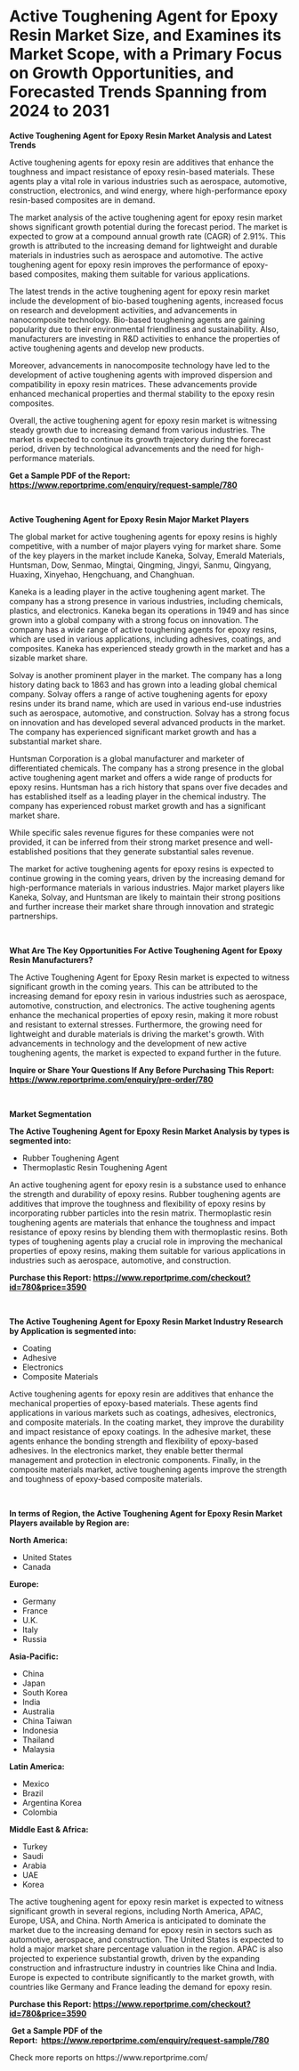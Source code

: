 <p><h1>Active Toughening Agent for Epoxy Resin Market Size, and Examines its Market Scope, with a Primary Focus on Growth Opportunities, and Forecasted Trends Spanning from 2024 to 2031</h1></p><p><strong>Active Toughening Agent for Epoxy Resin Market Analysis and Latest Trends</strong></p>
<p><p>Active toughening agents for epoxy resin are additives that enhance the toughness and impact resistance of epoxy resin-based materials. These agents play a vital role in various industries such as aerospace, automotive, construction, electronics, and wind energy, where high-performance epoxy resin-based composites are in demand.</p><p>The market analysis of the active toughening agent for epoxy resin market shows significant growth potential during the forecast period. The market is expected to grow at a compound annual growth rate (CAGR) of 2.91%. This growth is attributed to the increasing demand for lightweight and durable materials in industries such as aerospace and automotive. The active toughening agent for epoxy resin improves the performance of epoxy-based composites, making them suitable for various applications.</p><p>The latest trends in the active toughening agent for epoxy resin market include the development of bio-based toughening agents, increased focus on research and development activities, and advancements in nanocomposite technology. Bio-based toughening agents are gaining popularity due to their environmental friendliness and sustainability. Also, manufacturers are investing in R&D activities to enhance the properties of active toughening agents and develop new products.</p><p>Moreover, advancements in nanocomposite technology have led to the development of active toughening agents with improved dispersion and compatibility in epoxy resin matrices. These advancements provide enhanced mechanical properties and thermal stability to the epoxy resin composites.</p><p>Overall, the active toughening agent for epoxy resin market is witnessing steady growth due to increasing demand from various industries. The market is expected to continue its growth trajectory during the forecast period, driven by technological advancements and the need for high-performance materials.</p></p>
<p><strong>Get a Sample PDF of the Report:&nbsp; <a href="https://www.reportprime.com/enquiry/request-sample/780">https://www.reportprime.com/enquiry/request-sample/780</a></strong></p>
<p>&nbsp;</p>
<p><strong>Active Toughening Agent for Epoxy Resin Major Market Players</strong></p>
<p><p>The global market for active toughening agents for epoxy resins is highly competitive, with a number of major players vying for market share. Some of the key players in the market include Kaneka, Solvay, Emerald Materials, Huntsman, Dow, Senmao, Mingtai, Qingming, Jingyi, Sanmu, Qingyang, Huaxing, Xinyehao, Hengchuang, and Changhuan.</p><p>Kaneka is a leading player in the active toughening agent market. The company has a strong presence in various industries, including chemicals, plastics, and electronics. Kaneka began its operations in 1949 and has since grown into a global company with a strong focus on innovation. The company has a wide range of active toughening agents for epoxy resins, which are used in various applications, including adhesives, coatings, and composites. Kaneka has experienced steady growth in the market and has a sizable market share.</p><p>Solvay is another prominent player in the market. The company has a long history dating back to 1863 and has grown into a leading global chemical company. Solvay offers a range of active toughening agents for epoxy resins under its brand name, which are used in various end-use industries such as aerospace, automotive, and construction. Solvay has a strong focus on innovation and has developed several advanced products in the market. The company has experienced significant market growth and has a substantial market share.</p><p>Huntsman Corporation is a global manufacturer and marketer of differentiated chemicals. The company has a strong presence in the global active toughening agent market and offers a wide range of products for epoxy resins. Huntsman has a rich history that spans over five decades and has established itself as a leading player in the chemical industry. The company has experienced robust market growth and has a significant market share.</p><p>While specific sales revenue figures for these companies were not provided, it can be inferred from their strong market presence and well-established positions that they generate substantial sales revenue.</p><p>The market for active toughening agents for epoxy resins is expected to continue growing in the coming years, driven by the increasing demand for high-performance materials in various industries. Major market players like Kaneka, Solvay, and Huntsman are likely to maintain their strong positions and further increase their market share through innovation and strategic partnerships.</p></p>
<p>&nbsp;</p>
<p><strong>What Are The Key Opportunities For Active Toughening Agent for Epoxy Resin Manufacturers?</strong></p>
<p><p>The Active Toughening Agent for Epoxy Resin market is expected to witness significant growth in the coming years. This can be attributed to the increasing demand for epoxy resin in various industries such as aerospace, automotive, construction, and electronics. The active toughening agents enhance the mechanical properties of epoxy resin, making it more robust and resistant to external stresses. Furthermore, the growing need for lightweight and durable materials is driving the market's growth. With advancements in technology and the development of new active toughening agents, the market is expected to expand further in the future.</p></p>
<p><strong>Inquire or Share Your Questions If Any Before Purchasing This Report: <a href="https://www.reportprime.com/enquiry/pre-order/780">https://www.reportprime.com/enquiry/pre-order/780</a></strong></p>
<p>&nbsp;</p>
<p><strong>Market Segmentation</strong></p>
<p><strong>The Active Toughening Agent for Epoxy Resin Market Analysis by types is segmented into:</strong></p>
<p><ul><li>Rubber Toughening Agent</li><li>Thermoplastic Resin Toughening Agent</li></ul></p>
<p><p>An active toughening agent for epoxy resin is a substance used to enhance the strength and durability of epoxy resins. Rubber toughening agents are additives that improve the toughness and flexibility of epoxy resins by incorporating rubber particles into the resin matrix. Thermoplastic resin toughening agents are materials that enhance the toughness and impact resistance of epoxy resins by blending them with thermoplastic resins. Both types of toughening agents play a crucial role in improving the mechanical properties of epoxy resins, making them suitable for various applications in industries such as aerospace, automotive, and construction.</p></p>
<p><strong>Purchase this Report:&nbsp;<a href="https://www.reportprime.com/checkout?id=780&price=3590">https://www.reportprime.com/checkout?id=780&price=3590</a></strong></p>
<p>&nbsp;</p>
<p><strong>The Active Toughening Agent for Epoxy Resin Market Industry Research by Application is segmented into:</strong></p>
<p><ul><li>Coating</li><li>Adhesive</li><li>Electronics</li><li>Composite Materials</li></ul></p>
<p><p>Active toughening agents for epoxy resin are additives that enhance the mechanical properties of epoxy-based materials. These agents find applications in various markets such as coatings, adhesives, electronics, and composite materials. In the coating market, they improve the durability and impact resistance of epoxy coatings. In the adhesive market, these agents enhance the bonding strength and flexibility of epoxy-based adhesives. In the electronics market, they enable better thermal management and protection in electronic components. Finally, in the composite materials market, active toughening agents improve the strength and toughness of epoxy-based composite materials.</p></p>
<p>&nbsp;</p>
<p><strong>In terms of Region, the Active Toughening Agent for Epoxy Resin Market Players available by Region are:</strong></p>
<p>
    <p> <strong> North America: </strong>
        <ul>
            <li>United States</li>
            <li>Canada</li>
        </ul>
        </p> 
    <p> <strong> Europe: </strong>
        <ul>
            <li>Germany</li>
            <li>France</li>
            <li>U.K.</li>
            <li>Italy</li>
            <li>Russia</li>
        </ul>
        </p> 
    <p> <strong> Asia-Pacific: </strong>
        <ul>
            <li>China</li>
            <li>Japan</li>
            <li>South Korea</li>
            <li>India</li>
            <li>Australia</li>
            <li>China Taiwan</li>
            <li>Indonesia</li>
            <li>Thailand</li>
            <li>Malaysia</li>
        </ul>
        </p> 
    <p> <strong> Latin America: </strong>
        <ul>
            <li>Mexico</li>
            <li>Brazil</li>
            <li>Argentina Korea</li>
            <li>Colombia</li>
        </ul>
        </p> 
    <p> <strong> Middle East & Africa: </strong>
        <ul>
            <li>Turkey</li>
            <li>Saudi</li>
            <li>Arabia</li>
            <li>UAE</li>
            <li>Korea</li>
        </ul>
    </p>
    </p>
<p><p>The active toughening agent for epoxy resin market is expected to witness significant growth in several regions, including North America, APAC, Europe, USA, and China. North America is anticipated to dominate the market due to the increasing demand for epoxy resin in sectors such as automotive, aerospace, and construction. The United States is expected to hold a major market share percentage valuation in the region. APAC is also projected to experience substantial growth, driven by the expanding construction and infrastructure industry in countries like China and India. Europe is expected to contribute significantly to the market growth, with countries like Germany and France leading the demand for epoxy resin.</p></p>
<p><strong>Purchase this Report: <a href="https://www.reportprime.com/checkout?id=780&price=3590">https://www.reportprime.com/checkout?id=780&price=3590</a></strong></p>
<p>&nbsp;<strong>Get a Sample PDF of the Report:&nbsp;&nbsp;<a href="https://www.reportprime.com/enquiry/request-sample/780">https://www.reportprime.com/enquiry/request-sample/780</a></strong></p>
<p><strong></strong></p>
<p>Check more reports on https://www.reportprime.com/</p>